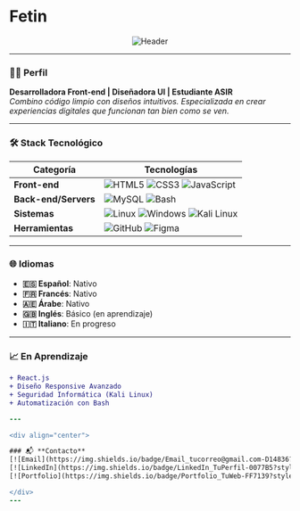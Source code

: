 # Fetin
<div align="center">

![Header](https://capsule-render.vercel.app/api?type=waving&color=gradient&height=120&section=header&text=¡Hola%20Soy%20[Tu%20Nombre]!&fontSize=30&fontAlignY=30)

</div>

---

### 👩‍💻 **Perfil**
**Desarrolladora Front-end | Diseñadora UI | Estudiante ASIR**  
*Combino código limpio con diseños intuitivos. Especializada en crear experiencias digitales que funcionan tan bien como se ven.*

---

### 🛠 **Stack Tecnológico**
<div align="center">

| **Categoría**       | **Tecnologías**                                                                                                     |
|----------------------|--------------------------------------------------------------------------------------------------------------------|
| **Front-end**        | ![HTML5](https://img.shields.io/badge/-HTML5-E34F26?logo=html5&logoColor=white) ![CSS3](https://img.shields.io/badge/-CSS3-1572B6?logo=css3&logoColor=white) ![JavaScript](https://img.shields.io/badge/-JavaScript-F7DF1E?logo=javascript&logoColor=black) |
| **Back-end/Servers** | ![MySQL](https://img.shields.io/badge/-MySQL-4479A1?logo=mysql&logoColor=white) ![Bash](https://img.shields.io/badge/-Bash-4EAA25?logo=gnu-bash&logoColor=white) |
| **Sistemas**         | ![Linux](https://img.shields.io/badge/-Linux-FCC624?logo=linux&logoColor=black) ![Windows](https://img.shields.io/badge/-Windows-0078D6?logo=windows&logoColor=white) ![Kali Linux](https://img.shields.io/badge/-Kali_Linux-557C94?logo=kali-linux&logoColor=white) |
| **Herramientas**     | ![GitHub](https://img.shields.io/badge/-GitHub-181717?logo=github&logoColor=white) ![Figma](https://img.shields.io/badge/-Figma-F24E1E?logo=figma&logoColor=white) |

</div>

---

### 🌐 **Idiomas**
- **🇪🇸 Español**: Nativo  
- **🇫🇷 Francés**: Nativo  
- **🇦🇪 Árabe**: Nativo  
- **🇬🇧 Inglés**: Básico (en aprendizaje)  
- **🇮🇹 Italiano**: En progreso  

---

### 📈 **En Aprendizaje**
```diff
+ React.js
+ Diseño Responsive Avanzado
+ Seguridad Informática (Kali Linux)
+ Automatización con Bash

---

<div align="center">

### 📬 **Contacto**
[![Email](https://img.shields.io/badge/Email_tucorreo@gmail.com-D14836?style=flat-square&logo=gmail)](mailto:tucorreo@gmail.com)  
[![LinkedIn](https://img.shields.io/badge/LinkedIn_TuPerfil-0077B5?style=flat-square&logo=linkedin)](https://linkedin.com/in/tuperfil)  
[![Portfolio](https://img.shields.io/badge/Portfolio_TuWeb-FF7139?style=flat-square&logo=firefox)](https://tuportfolio.com)

</div>
---
